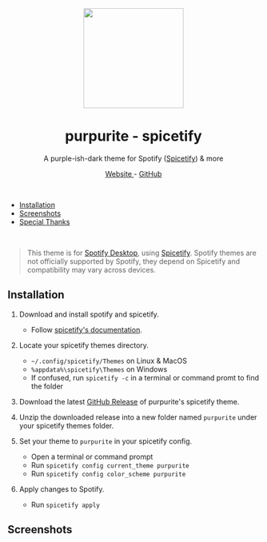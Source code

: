 <br />
<br />
<p align=center><a href=https://purpurite.ehan.dev><img width=200 height=200 src=https://purpurite.ehan.dev/colorBoxes/purple5.png></a></p>
<h1 align=center> purpurite - spicetify </h1>
<p align=center> A purple-ish-dark theme for Spotify (<a href="https://spicetify.app/">Spicetify</a>) & more </p> 
<p align=center> <a href=https://purpurite.ehan.dev> Website </a> - <a href=https://github.com/purpurite> GitHub </a> </p>

<br />

-  [Installation](#installation)
-  [Screenshots](#screenshots)
-  [Special Thanks](#special-thanks)

<br />

> This theme is for [Spotify Desktop](https://www.spotify.com/download), using [Spicetify](https://spicetify.app/). Spotify themes are not officially supported by Spotify, they depend on Spicetify and compatibility may vary across devices. 

## Installation

  1.  Download and install spotify and spicetify.
  
      * Follow [spicetify's documentation](https://spicetify.app/docs/advanced-usage/installation).

  2.  Locate your spicetify themes directory.
  
      * `~/.config/spicetify/Themes` on Linux & MacOS
      * `%appdata%\spicetify\Themes` on Windows
      * If confused, run `spicetify -c` in a terminal or command promt to find the folder
  
  4.  Download the latest [GitHub Release](https://github.com/purpurite/spicetify/releases) of purpurite's spicetify theme.
  
  5.  Unzip the downloaded release into a new folder named `purpurite` under your spicetify themes folder.

  6.  Set your theme to `purpurite` in your spicetify config.
  
      * Open a terminal or command prompt
      * Run `spicetify config current_theme purpurite`
      * Run `spicetify config color_scheme purpurite`
      
  7.  Apply changes to Spotify.
  
      * Run `spicetify apply`

## Screenshots

